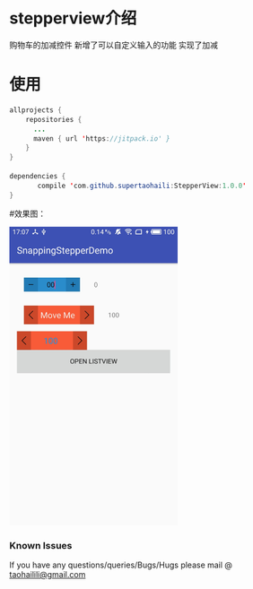 
# stepperview介绍

 购物车的加减控件
 新增了可以自定义输入的功能
 实现了加减


# 使用
```java
allprojects {
    repositories {
	  ...
	  maven { url 'https://jitpack.io' }
    }
}

dependencies {
       compile 'com.github.supertaohaili:StepperView:1.0.0'
}
```

#效果图：

 <img src="https://github.com/supertaohaili/StepperView/blob/master/S80329-170715.jpg" width="300">




### Known Issues
If you have any questions/queries/Bugs/Hugs please mail @
taohailili@gmail.com